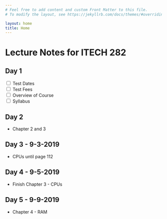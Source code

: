 ```yaml
---
# Feel free to add content and custom Front Matter to this file.
# To modify the layout, see https://jekyllrb.com/docs/themes/#overriding-theme-defaults

layout: home
title: Home
---
```


Lecture Notes for ITECH 282
===========================

## Day 1 

<form>
<input type="checkbox"> Test Dates<br>
<input type="checkbox"> Test Fees<br>
<input type="checkbox"> Overview of Course<br>
<input type="checkbox"> Syllabus<br>
</form>

## Day 2

* Chapter 2 and 3

## Day 3 - 9-3-2019

* CPUs until page 112

## Day 4 - 9-5-2019

* Finish Chapter 3 - CPUs

## Day 5 - 9-9-2019

* Chapter 4 - RAM
